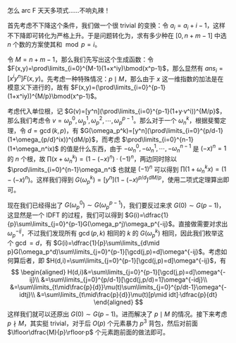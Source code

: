 怎么 arc F 天天多项式……不响丸辣！

首先考虑不下降这个条件，我们做一个很 trivial 的变换：令 $a_i=a_i+i-1$，这样不下降即可转化为严格上升。于是问题转化为，求有多少种在 $[0,n+m-1]$ 中选 $n$ 个数的方案使其和 $\bmod p=i$。

令 $M=n+m-1$，那么我们先写出这个生成函数：令 $F(x,y)=\prod\limits_{i=0}^{M-1}(1+x^iy)\bmod(x^p-1)$，那么显然有 $ans_i=[x^iy^n]F(x,y)$。先考虑一种特殊情况：$p\mid M$，那么由于 $x$ 这一维指数的加法是在模意义下进行的，故有 $F(x,y)=(\prod\limits_{i=0}^{p-1}(1+x^iy))^{M/p}\bmod(x^p-1)$。

考虑代入单位根，记 $G(v)=[y^n](\prod\limits_{i=0}^{p-1}(1+y·v^i))^{M/p}$，那么我们考虑令 $v=\omega_p^0,\omega_p^1,\omega_p^2,\cdots,\omega_p^{p-1}$。那么对于一个 $\omega_n^k$，根据斐蜀定理，令 $d=\gcd(k,p)$，有 $G(\omega_p^k)=[y^n](\prod\limits_{i=0}^{p/d-1}(1+\omega_{p/d}^ix))^{dM/p}$，而考虑 $\prod\limits_{i=0}^{n-1}(1+\omega_n^ix)$ 的值是什么东西，由于 $-\omega_n^0,-\omega_n^1,\cdots,-\omega_n^{n-1}$ 是 $(-x)^n=1$ 的 $n$ 个根，故 $\prod(x+\omega_n^k)=(1-(-x)^n)·(-1)^n$，两边同时除以 $\prod\limits_{i=0}^{n-1}\omega_n^i$ 也就是 $(-1)^n$ 可以得到 $\prod(1+\omega_n^kx)=(1-(-x)^n)$。这样我们得到 $G(\omega_p^k)=[y^n](1-(-x)^{p/d})^{dM/p}$，使用二项式定理算出即可。

现在我们已经得出了 $G(\omega_p^0)\sim G(\omega_p^{p-1})$，我们要反过来求 $G(0)\sim G(p-1)$，这显然是一个 IDFT 的过程，我们可以得到 $G(i)=\dfrac{1}{p}\sum\limits_{j=0}^{p-1}G(\omega_p^j)\omega_p^{-ij}$。直接做需要对求出 $\omega_p^{-ij}$，不过我们发现所有 $\gcd(p,k)$ 相同的 $k$ 的 $G(\omega_p^k)$ 相同，因此我们枚举这个 $\gcd=d$，有 $G(i)=\dfrac{1}{p}\sum\limits_{d\mid p}G(\omega_p^d)\sum\limits_{j=0}^{p-1}[\gcd(j,p)=d]\omega^{-ij}$。考虑如何算后者，即 $H(d,i)=\sum\limits_{j=0}^{p-1}[\gcd(j,p)=d]\omega^{-ij}$，有
$$
\begin{aligned}
H(d,i)&=\sum\limits_{j=0}^{p-1}[\gcd(j,p)=d]\omega^{-ij}\\
&=\sum\limits_{j=0}^{p/d-1}[\gcd(j,p/d)=1]\omega^{-idj}\\
&=\sum\limits_{t\mid\frac{p}{d}}\mu(t)\sum\limits_{j=0}^{p/dt-1}\omega^{-idtj}\\
&=\sum\limits_{t\mid\frac{p}{d}}\mu(t)[p\mid idt]·\dfrac{p}{dt}
\end{aligned}
$$
这样我们就可以还原出 $G(0)\sim G(p-1)$。进而解决了 $p\mid M$ 的情况。接下来考虑 $p\nmid M$，其实挺 trivial，对于后 $O(p)$ 个元素暴力 $p^3$ 背包，然后对前面 $\lfloor\dfrac{M}{p}\rfloor·p$ 个元素跑前面的做法即可。